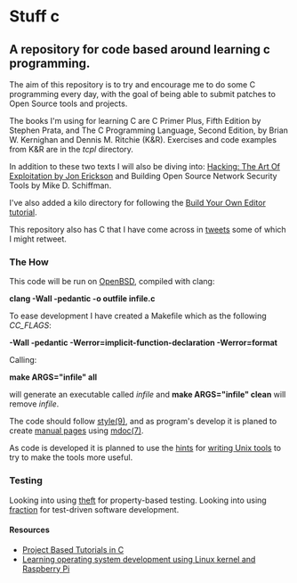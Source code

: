 # Stuff c 
## A repository for code based around learning c programming.

The aim of this repository is to try and encourage me to do some C programming every day, with the goal of being able to submit patches to Open Source tools and projects.

The books I'm using for learning C are C Primer Plus, Fifth Edition by Stephen Prata, and The C Programming Language, Second Edition, by Brian W. Kernighan and Dennis M. Ritchie (K&R). Exercises and code examples from K&R are in the *tcpl* directory.

In addition to these two texts I will also be diving into: [Hacking: The Art Of Exploitation by Jon Erickson](https://www.nostarch.com/hacking2.htm) and Building Open Source Network Security Tools by Mike D. Schiffman.

I've also added a kilo directory for following the [Build Your Own Editor tutorial](http://viewsourcecode.org/snaptoken/kilo/index.html).

This repository also has C that I have come across in [tweets](https://twitter.com/fcbsd) some of which I might retweet.

### The How
This code will be run on [OpenBSD](https://www.openbsd.org), compiled with clang:

**clang -Wall -pedantic -o outfile infile.c**

To ease development I have created a Makefile which as the following *CC_FLAGS*:

**-Wall -pedantic -Werror=implicit-function-declaration -Werror=format**

Calling:

**make ARGS="infile" all**

will generate an executable called *infile* and **make ARGS="infile" clean** will remove *infile*.

The code should follow [style(9)](https://man.openbsd.org/style), and as program's develop it is planed to create [manual pages](https://man.openbsd.org/man) using [mdoc(7)](https://man.openbsd.org/mdoc). 

As code is developed it is planned to use the [hints](https://monkey.org/~marius/unix-tools-hints.html) for [writing Unix tools](https://monkey.org/~marius/unix-tools-hints.html) to try to make the tools more useful.

### Testing
Looking into using [theft](https://github.com/silentbicycle/theft) for property-based testing.
Looking into using [fraction](https://timetoplatypus.com/static/faction/index.html) for test-driven software development.

#### Resources
* [Project Based Tutorials in C](https://github.com/rby90/Project-Based-Tutorials-in-C/blob/master/README.md)
* [Learning operating system development using Linux kernel and Raspberry Pi](https://github.com/s-matyukevich/raspberry-pi-os/blob/master/README.md)
